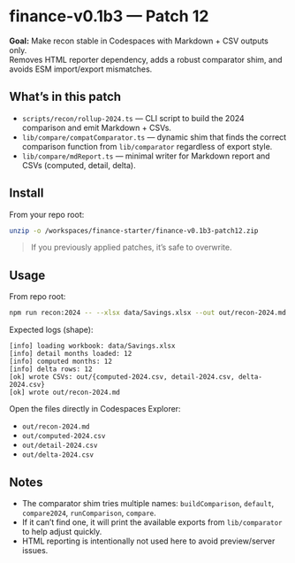 # finance-v0.1b3 — Patch 12

**Goal:** Make recon stable in Codespaces with Markdown + CSV outputs only.  
Removes HTML reporter dependency, adds a robust comparator shim, and avoids ESM import/export mismatches.

## What’s in this patch
- `scripts/recon/rollup-2024.ts` — CLI script to build the 2024 comparison and emit Markdown + CSVs.
- `lib/compare/compatComparator.ts` — dynamic shim that finds the correct comparison function from `lib/comparator` regardless of export style.
- `lib/compare/mdReport.ts` — minimal writer for Markdown report and CSVs (computed, detail, delta).

## Install
From your repo root:
```bash
unzip -o /workspaces/finance-starter/finance-v0.1b3-patch12.zip
```

> If you previously applied patches, it’s safe to overwrite.

## Usage
From repo root:
```bash
npm run recon:2024 -- --xlsx data/Savings.xlsx --out out/recon-2024.md
```

Expected logs (shape):
```
[info] loading workbook: data/Savings.xlsx
[info] detail months loaded: 12
[info] computed months: 12
[info] delta rows: 12
[ok] wrote CSVs: out/{computed-2024.csv, detail-2024.csv, delta-2024.csv}
[ok] wrote out/recon-2024.md
```

Open the files directly in Codespaces Explorer:
- `out/recon-2024.md`
- `out/computed-2024.csv`
- `out/detail-2024.csv`
- `out/delta-2024.csv`

## Notes
- The comparator shim tries multiple names: `buildComparison`, `default`, `compare2024`, `runComparison`, `compare`.
- If it can’t find one, it will print the available exports from `lib/comparator` to help adjust quickly.
- HTML reporting is intentionally not used here to avoid preview/server issues.
```

